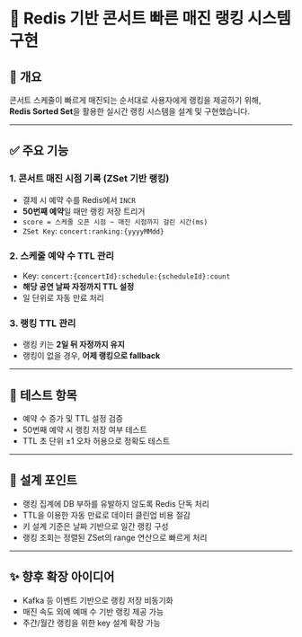 # 🚀 Redis 기반 콘서트 빠른 매진 랭킹 시스템 구현

## 📌 개요

콘서트 스케줄이 빠르게 매진되는 순서대로 사용자에게 랭킹을 제공하기 위해,  
**Redis Sorted Set**을 활용한 실시간 랭킹 시스템을 설계 및 구현했습니다.

---

## ✅ 주요 기능

### 1. 콘서트 매진 시점 기록 (ZSet 기반 랭킹)
- 결제 시 예약 수를 Redis에서 `INCR`
- **50번째 예약**일 때만 랭킹 저장 트리거
- `score = 스케줄 오픈 시점 ~ 매진 시점까지 걸린 시간(ms)`
- `ZSet Key`: `concert:ranking:{yyyyMMdd}`

### 2. 스케줄 예약 수 TTL 관리
- Key: `concert:{concertId}:schedule:{scheduleId}:count`
- **해당 공연 날짜 자정까지 TTL 설정**
- 일 단위로 자동 만료 처리

### 3. 랭킹 TTL 관리
- 랭킹 키는 **2일 뒤 자정까지 유지**
- 랭킹이 없을 경우, **어제 랭킹으로 fallback**

---

## 🧪 테스트 항목

- 예약 수 증가 및 TTL 설정 검증
- 50번째 예약 시 랭킹 저장 여부 테스트
- TTL 초 단위 ±1 오차 허용으로 정확도 테스트

---

## 🧠 설계 포인트

- 랭킹 집계에 DB 부하를 유발하지 않도록 Redis 단독 처리
- TTL을 이용한 자동 만료로 데이터 클린업 비용 절감
- 키 설계 기준은 날짜 기반으로 일간 랭킹 구성
- 랭킹 조회는 정렬된 ZSet의 range 연산으로 빠르게 처리

---

## ✨ 향후 확장 아이디어

- Kafka 등 이벤트 기반으로 랭킹 저장 비동기화
- 매진 속도 외에 예매 수 기반 랭킹 제공 가능
- 주간/월간 랭킹을 위한 key 설계 확장 가능
